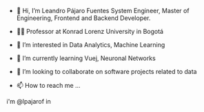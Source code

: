 - 👋 Hi, I’m Leandro Pájaro Fuentes System Engineer, Master of Engineering, Frontend and Backend Developer. 
-  👨‍🏫 Professor at Konrad Lorenz University in Bogotá
- 👀 I’m interested in Data Analytics, Machine Learning
- 🌱 I’m currently learning Vuej, Neuronal Networks
- 💞️ I’m looking to collaborate on software projects related to data

 
- 📫 How to reach me ...

i'm @lpajarof in 


<!---
lpajarof/lpajarof is a ✨ special ✨ repository because its `README.md` (this file) appears on your GitHub profile.
You can click the Preview link to take a look at your changes.
--->

